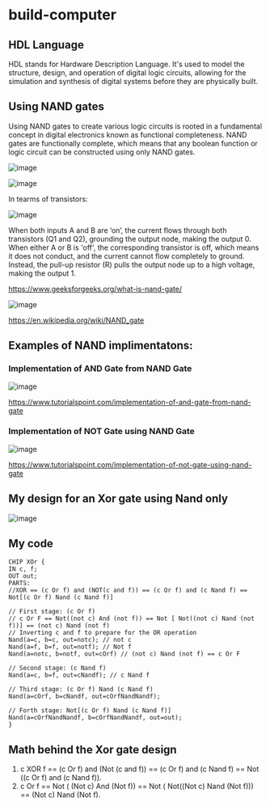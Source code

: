 # build-computer
## HDL Language
HDL stands for Hardware Description Language. It's used to model the structure, design, and operation of digital logic circuits, allowing for the simulation and synthesis of digital systems before they are physically built.
## Using NAND gates
Using NAND gates to create various logic circuits is rooted in a fundamental concept in digital electronics known as functional completeness. NAND gates are functionally complete, which means that any boolean function or logic circuit can be constructed using only NAND gates.

![image](https://github.com/marouene-djabbar/build-computer/assets/165311266/564334e6-f763-4ac4-9c98-1006f0d0fa15)


![image](https://github.com/marouene-djabbar/build-computer/assets/165311266/85e2341c-2234-4b3e-a79b-92c74f11c7aa)

In tearms of transistors:

![image](https://github.com/marouene-djabbar/build-computer/assets/165311266/6f52fce6-8b1b-41f0-aff4-012dea48cfc6)

When both inputs A and B are ‘on’, the current flows through both transistors (Q1 and Q2), grounding the output node, making the output 0.
When either A or B is 'off', the corresponding transistor is off, which means it does not conduct, and the current cannot flow completely to ground. Instead, the pull-up resistor (R) pulls the output node up to a high voltage, making the output 1.

https://www.geeksforgeeks.org/what-is-nand-gate/

![image](https://github.com/marouene-djabbar/build-computer/assets/165311266/fd75691f-d697-4462-977c-d15946e13d0d)

https://en.wikipedia.org/wiki/NAND_gate

## Examples of NAND implimentatons:

### Implementation of AND Gate from NAND Gate

![image](https://github.com/marouene-djabbar/build-computer/assets/165311266/24a5c105-d0f1-4f0d-af8a-934d02353a3c)

https://www.tutorialspoint.com/implementation-of-and-gate-from-nand-gate

### Implementation of NOT Gate using NAND Gate

![image](https://github.com/marouene-djabbar/build-computer/assets/165311266/32c3bcaa-e743-41e8-a13d-f75a670aa866)

https://www.tutorialspoint.com/implementation-of-not-gate-using-nand-gate

## My design for an Xor gate using Nand only

![image](https://github.com/marouene-djabbar/HDL-Programming-Language/assets/165311266/cbc5f1e7-07d6-439d-933d-4256685f3773)

## My code

    CHIP XOr {
    IN c, f;
    OUT out;
    PARTS:    
    //XOR == (c Or f) and (NOT(c and f)) == (c Or f) and (c Nand f) == Not[(c Or f) Nand (c Nand f)]

    // First stage: (c Or f)
    // c Or F == Not((not c) And (not f)) == Not [ Not((not c) Nand (not f))] == (not c) Nand (not f)
    // Inverting c and f to prepare for the OR operation
    Nand(a=c, b=c, out=notc); // not c
    Nand(a=f, b=f, out=notf); // Not f
    Nand(a=notc, b=notf, out=cOrf) // (not c) Nand (not f) == c Or F
    
    // Second stage: (c Nand f)
    Nand(a=c, b=f, out=cNandf); // c Nand f
    
    // Third stage: (c Or f) Nand (c Nand f)
    Nand(a=cOrf, b=cNandf, out=cOrfNandNandf);
    
    // Forth stage: Not[(c Or f) Nand (c Nand f)]
    Nand(a=cOrfNandNandf, b=cOrfNandNandf, out=out);
    }


## Math behind the Xor gate design

1. c XOR f == (c Or f) and (Not (c and f)) == (c Or f)  and (c Nand f) == Not ((c Or f)  and (c Nand f)).
2. c Or f == Not ( (Not c) And (Not f)) == Not ( Not((Not c) Nand (Not f))) == (Not c) Nand (Not f).











